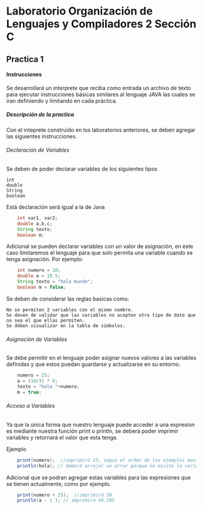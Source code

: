 # Laboratorio Organización de Lenguajes y Compiladores 2 Sección C
## Practica 1

#### Instrucciones 
Se desarrollará un interprete que reciba como entrada un archivo de texto para ejecutar instrucciones básicas similares al lenguaje JAVA las cuales se iran definiendo y limitando en cada práctica.

##### Descripción de la practica
Con el inteprete construido en los laboratorios anteriores, se deben agregar las siguientes instrucciones.

###### Declaración de Variables

Se deben de poder declarar variables de los siguientes tipos

    int
    double
    String
    boolean

Está declaración será igual a la de Java

``` java 
    int var1, var2;
    double a,b,c;
    String texto;
    boolean m;
```

Adicional se pueden declarar variables con un valor de asignación, en este caso limitaremos el lenguaje para que solo permita una variable cuando se tenga asignación.
Por ejemplo:

``` java 
    int numero = 10;
    double a = 10.5;
    String texto = "hola mundo";
    boolean m = false;
```

Se deben de considerar las reglas basicas como:

    No se permiten 2 variables con el mismo nombre.
    Se deven de validar que las variables no acepten otro tipo de dato que no sea el que ellas permiten.
    Se deben visualizar en la tabla de simbolos.

###### Asignación de Variables

Se debe permitir en el lenguaje poder asignar nuevos valores a las variables definidas y que estos puedan guardarse y actualizarse en su entorno.

``` java 
    numero = 25;
    a = (10/3) * 8;
    texto = "hola "+numero;
    m = true;
```

###### Acceso a Variables
Ya que la única forma que nuestro lenguaje puede acceder a una expresion es mediante nuestra función print o println, se deberá poder imprimir variables y retornará el valor que esta tenga. 

Ejemplo


``` java 
    print(numero);  //imprimirá 25, segun el orden de los ejemplos mostrados
    println(hola); // deberá arrojar un error porque no existe la variable
```

Adicional que se podran agregar estas variables para las expresiones que se tienen actualmente, como por ejemplo.

``` java 
    print(numero + 25);  //imprimirá 50
    println(a - 1 ); // imprimira 44.595
```
